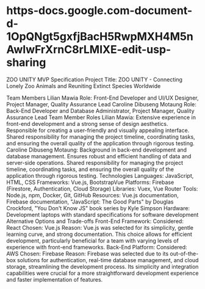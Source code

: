 # https-docs.google.com-document-d-1OpQNgt5gxfjBacH5RwpMXH4M5nAwIwFrXrnC8rLMIXE-edit-usp-sharing
ZOO UNITY MVP Specification
Project Title: ZOO UNITY - Connecting Lonely Zoo Animals and Reuniting Extinct Species Worldwide

Team Members
Lilian Mawia
Role: Front-End Developer and UI/UX Designer, Project Manager, Quality Assurance Lead
Caroline Dibuseng Motaung
Role: Back-End Developer and Database Administrator, Project Manager, Quality Assurance Lead
Team Member Roles
Lilian Mawia:
Extensive experience in front-end development and a strong sense of design aesthetics.
Responsible for creating a user-friendly and visually appealing interface.
Shared responsibility for managing the project timeline, coordinating tasks, and ensuring the overall quality of the application through rigorous testing.
Caroline Dibuseng Motaung:
Background in back-end development and database management.
Ensures robust and efficient handling of data and server-side operations.
Shared responsibility for managing the project timeline, coordinating tasks, and ensuring the overall quality of the application through rigorous testing.
Technologies
Languages: JavaScript, HTML, CSS
Frameworks: Vue.js, BootstrapVue
Platforms: Firebase (Firestore, Authentication, Cloud Storage)
Libraries: Vuex, Vue Router
Tools: Node.js, npm, Docker, Git, GitHub
Resources: Vue.js documentation, Firebase documentation, "JavaScript: The Good Parts" by Douglas Crockford, "You Don't Know JS" book series by Kyle Simpson
Hardware: Development laptops with standard specifications for software development
Alternative Options and Trade-offs
Front-End Framework:
Considered: React
Chosen: Vue.js
Reason: Vue.js was selected for its simplicity, gentle learning curve, and strong documentation. This choice allows for efficient development, particularly beneficial for a team with varying levels of experience with front-end frameworks.
Back-End Platform:
Considered: AWS
Chosen: Firebase
Reason: Firebase was selected due to its out-of-the-box solutions for authentication, real-time database management, and cloud storage, streamlining the development process. Its simplicity and integration capabilities were crucial for a more straightforward development experience and faster implementation of features.
